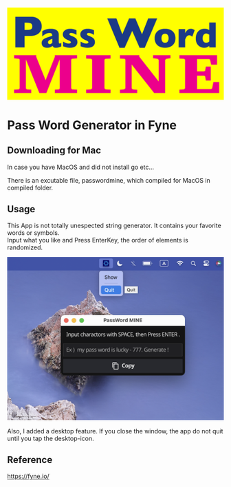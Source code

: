 ![image](/img/banner.png)

# Pass Word Generator in Fyne

## Downloading for Mac  
In case you have MacOS and did not install go etc...  

There is an excutable file, passwordmine, which compiled for MacOS in compiled folder.  

## Usage   
This App is not totally unespected string generator. It contains your favorite words or symbols.   
Input what you like and Press EnterKey, the order of elements is randomized.  

![](/img/example.png)
  
Also, I added a desktop feature. If you close the window, the app do not quit until you tap the desktop-icon.  

## Reference  
https://fyne.io/
